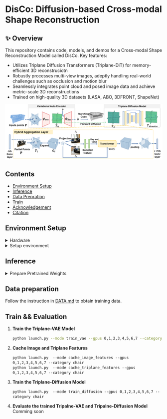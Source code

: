 # DisCo: Diffusion-based Cross-modal Shape Reconstruction

## ✨ Overview
This repository contains code, models, and demos for a Cross-modal Shape Reconstruction Model called DisCo. Key features:
* Utilizes Triplane Diffusion Transformers (Triplane-DiT) for memory-efficient 3D reconstruciotn
* Robustly processes multi-view images, adeptly handling real-world challenges such as occlusion and motion blur
* Seamlessly integrates point cloud and posed image data and achieve metric-scale 3D reconstructions
* Trained on high-quality 3D datasets (LASA, ABO, 3DFRONT, ShapeNet)

<p align="center">
  <img src="asset/teaser.png" >
</p>

## Contents
* [Environment Setup](##-Environment-Setup)
* [Inference](#Inference)
* [Data Prepration](#Data-Preparation)
* [Train](#Train)
* [Acknowledgement](#Acknowledgements)
* [Citation](#Bibtex)

## Environment Setup

<details> <summary>Hardware</summary>
We train our model on 8x A100 GPUs with a batch size of 22 per GPU. 
</details>

<details> <summary>Setup environment</summary>
The following steps have been tested on Ubuntu20.04.
- You must have an NVIDIA graphics card with at least 12GB VRAM and have [CUDA](https://developer.nvidia.com/cuda-downloads) installed.
- Install `Python >= 3.8`.
- Install `PyTorch==2.3.0` and `torchvision==0.18.0`.
```sh
pip install torch==2.3.0 torchvision==0.18.0 --index-url https://download.pytorch.org/whl/cu118
pip install torch-scatter -f https://data.pyg.org/whl/torch-2.3.0+cu118.html
```

- Install dependencies:

```sh
pip install -r requirements.txt
```

- Install DisCo:

```sh
pip install -e .
```
</details>

## Inference
<details> <summary>Prepare Pretrained Weights</summary>

* Download the pretrained weight from [BaiduYun](https://pan.baidu.com/s/10liUOaC4CXGn7bN6SQkZsw?pwd=hlf9) or [SharePoint](https://cuhko365.sharepoint.com/:f:/s/CUHKSZ_SSE_GAP-Lab2/EiqBn0E9VANPmo0h0DMuSOUBJpR_Cy6rHIvDzlz169pcBA?e=Kd8TTz). 

* Put `ae`,`dm`, and `finetune_diffusion` folder under LASA/output. Only the ae and finetune_dm is needed for final evaluation:  
   * The `ae` folder stores the VAE weight, 
   * `dm` folder stores the diffusion model trained on synthetic data.
   * `finetune_dm` folder stores the diffusion model finetuned on LASA dataset. 
</details>


## Data preparation
Follow the instruction in [DATA.md](https://github.com/GAP-LAB-CUHK-SZ/LASA/blob/main/arkitscene_process_script/DATA.md)
to obtain training data.

[//]: # (1. **Download and Organize Data**)

[//]: # (   - Download the preprocessed data from [BaiduYun &#40;code: r7vs&#41;]&#40;https://pan.baidu.com/s/1X6k82UNG-1hV_FIthnlwcQ?pwd=r7vs&#41;.)

[//]: # (   - After downloading, place all the data under the `LASA` directory.)

[//]: # (   - Unzip `align_mat_all.zip` manually.)

[//]: # ()
[//]: # (2. **Unzip All Data**)

[//]: # (   - You can use the provided script to unzip all data in `occ_data` and `other_data` directories.)

[//]: # (   - Run the script to unzip the data:)

[//]: # (     ```sh)

[//]: # (     python data/unzip_all_data.py --unzip_occ --unzip_other)

[//]: # (     ```)

[//]: # ()
[//]: # (3. **Generate Train/Validation Splits**)

[//]: # (   - Navigate to the `process_scripts` directory:)

[//]: # (     ```)

[//]: # (     python data/generate_split_for_arkit.py --cat arkit_chair)

[//]: # (     ```)

## Train && Evaluation
1. **Train the Triplane-VAE Model**
   ```sh
   python launch.py --mode train_vae --gpus 0,1,2,3,4,5,6,7 --category chair
   ```

2. **Cache Image and Triplane Features**
   ```
   python launch.py  --mode cache_image_features --gpus 0,1,2,3,4,5,6,7 --category chair
   python launch.py  --mode cache_triplane_features --gpus 0,1,2,3,4,5,6,7 --category chair
   ```

3. **Train the Triplane-Diffusion Model**
   ```
   python launch.py  --mode train_diffusion --gpus 0,1,2,3,4,5,6,7 --category chair
   ```

4. **Evaluate the trained Tripalne-VAE and Tripalne-Diffusion Model**
   Comming soon

